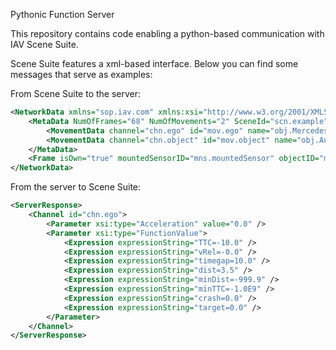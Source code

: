 Pythonic Function Server

This repository contains code enabling a python-based communication with IAV Scene Suite.

Scene Suite features a xml-based interface. Below you can find some messages that serve as examples:

From Scene Suite to the server:
```xml
<NetworkData xmlns="sop.iav.com" xmlns:xsi="http://www.w3.org/2001/XMLSchema-instance" createdBySceneSuiteVersion="0.18.0" dateOfCreation="2021-03-15T11:33:46" sceneID="scn.example" timeResolution="0.06">
    <MetaData NumOfFrames="68" NumOfMovements="2" SceneId="scn.example" TimeResolution="0.06" external="">
        <MovementData channel="chn.ego" id="mov.ego" name="obj.Mercedes_S500_lang"/>
        <MovementData channel="chn.object" id="mov.object" name="obj.Audi_Q7_01_BJ2014"/>
    </MetaData>
    <Frame isOwn="true" mountedSensorID="mns.mountedSensor" objectID="mov.ego (obj.Mercedes_S500_lang)" time="0.0" xsi:type="ObjectListSensorFrame"/>
</NetworkData>
```

From the server to Scene Suite:
```xml
<ServerResponse>
    <Channel id="chn.ego">
        <Parameter xsi:type="Acceleration" value="0.0" />
        <Parameter xsi:type="FunctionValue">
            <Expression expressionString="TTC=-10.0" />
            <Expression expressionString="vRel=-0.0" />
            <Expression expressionString="timegap=10.0" />
            <Expression expressionString="dist=3.5" />
            <Expression expressionString="minDist=-999.9" />
            <Expression expressionString="minTTC=-1.0E9" />
            <Expression expressionString="crash=0.0" />
            <Expression expressionString="target=0.0" />
        </Parameter>
    </Channel>
</ServerResponse>
```